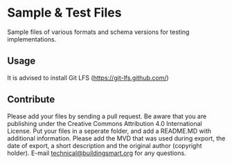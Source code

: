 # Sample & Test Files

Sample files of various formats and schema versions for testing implementations.


## Usage

It is advised to install Git LFS (https://git-lfs.github.com/)

## Contribute

Please add your files by sending a pull request. Be aware that you are publishing under the Creative Commons Attribution 4.0 International License.
Put your files in a seperate folder, and add a README.MD with additional information. Please add the MVD that was used during export, the date of export, a short description and the original author (copyright holder).
E-mail technical@buildingsmart.org for any questions. 

